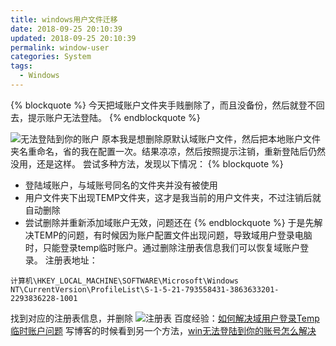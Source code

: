 ```yaml
---
title: windows用户文件迁移
date: 2018-09-25 20:10:39
updated: 2018-09-25 20:10:39
permalink: window-user
categories: System
tags:
  - Windows
---
```

{% blockquote %}
今天把域账户文件夹手贱删除了，而且没备份，然后就登不回去，提示账户无法登陆。
{% endblockquote %}
<!--more-->
![无法登陆到你的账户](https://dev.tencent.com/u/YuanLiChenAi/p/BP/git/raw/master/blog/window-user/2018-09-25.jpg)
原本我是想删除原默认域账户文件，然后把本地账户文件夹名重命名，省的我在配置一次。结果凉凉，然后按照提示注销，重新登陆后仍然没用，还是这样。
尝试多种方法，发现以下情况：
{% blockquote %}
- 登陆域账户，与域账号同名的文件夹并没有被使用
- 用户文件夹下出现TEMP文件夹，这才是我当前的用户文件夹，不过注销后就自动删除
- 尝试删除并重新添加域账户无效，问题还在
{% endblockquote %}
于是先解决TEMP的问题，有时候因为账户配置文件出现问题，导致域用户登录电脑时，只能登录temp临时账户。通过删除注册表信息我们可以恢复域账户登录。
注册表地址：
```
计算机\HKEY_LOCAL_MACHINE\SOFTWARE\Microsoft\Windows NT\CurrentVersion\ProfileList\S-1-5-21-793558431-3863633201-2293836228-1001
```
找到对应的注册表信息，并删除
![注册表](https://dev.tencent.com/u/YuanLiChenAi/p/BP/git/raw/master/blog/window-user/2018-09-25-20-38-47.png)
百度经验：[如何解决域用户登录Temp临时账户问题](https://jingyan.baidu.com/article/da1091fb6502b3027949d664.html)
写博客的时候看到另一个方法，[win无法登陆到你的账号怎么解决](https://jingyan.baidu.com/article/ca00d56c245854e99febcf57.html)